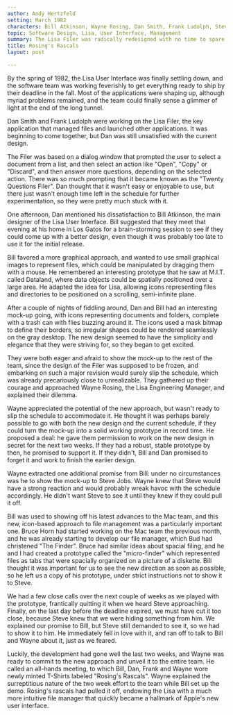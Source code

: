 ```yaml
---
author: Andy Hertzfeld
setting: March 1982
characters: Bill Atkinson, Wayne Rosing, Dan Smith, Frank Ludolph, Steve Jobs, Bruce Horn
topic: Software Design, Lisa, User Interface, Management
summary: The Lisa Filer was radically redesigned with no time to spare
title: Rosing's Rascals
layout: post

---
```


By the spring of 1982, the Lisa User Interface was finally settling down, and the software team was working feverishly to get everything ready to ship by their deadline in the fall. Most of the applications were shaping up, although myriad problems remained, and the team could finally sense a glimmer of light at the end of the long tunnel.

  
  
  
  
 Dan Smith and Frank Ludolph were working on the Lisa Filer, the key application that managed files and launched other applications. It was beginning to come together, but Dan was still unsatisfied with the current design.   
  
  
 The Filer was based on a dialog window that prompted the user to select a document from a list, and then select an action like "Open", "Copy" or "Discard", and then answer more questions, depending on the selected action. There was so much prompting that it became known as the "Twenty Questions Filer". Dan thought that it wasn't easy or enjoyable to use, but there just wasn't enough time left in the schedule for further experimentation, so they were pretty much stuck with it.  
  
  
 One afternoon, Dan mentioned his dissatisfaction to Bill Atkinson, the main designer of the Lisa User Interface. Bill suggested that they meet that evening at his home in Los Gatos for a brain-storming session to see if they could come up with a better design, even though it was probably too late to use it for the initial release.  
  
  
 Bill favored a more graphical approach, and wanted to use small graphical images to represent files, which could be manipulated by dragging them with a mouse. He remembered an interesting prototype that he saw at M.I.T. called Dataland, where data objects could be spatially positioned over a large area. He adapted the idea for Lisa, allowing icons representing files and directories to be positioned on a scrolling, semi-infinite plane.  
  
  
 After a couple of nights of fiddling around, Dan and Bill had an interesting mock-up going, with icons representing documents and folders, complete with a trash can with flies buzzing around it. The icons used a mask bitmap to define their borders, so irregular shapes could be rendered seamlessly on the gray desktop. The new design seemed to have the simplicity and elegance that they were striving for, so they began to get excited.  
  
  
 They were both eager and afraid to show the mock-up to the rest of the team, since the design of the Filer was supposed to be frozen, and embarking on such a major revision would surely slip the schedule, which was already precariously close to unrealizable. They gathered up their courage and approached Wayne Rosing, the Lisa Engineering Manager, and explained their dilemma.  
  
  
 Wayne appreciated the potential of the new approach, but wasn't ready to slip the schedule to accommodate it. He thought it was perhaps barely possible to go with both the new design and the current schedule, if they could turn the mock-up into a solid working prototype in record time. He proposed a deal: he gave them permission to work on the new design in secret for the next two weeks. If they had a robust, stable prototype by then, he promised to support it. If they didn't, Bill and Dan promised to forget it and work to finish the earlier design.  
  
  
 Wayne extracted one additional promise from Bill: under no circumstances was he to show the mock-up to Steve Jobs. Wayne knew that Steve would have a strong reaction and would probably wreak havoc with the schedule accordingly. He didn't want Steve to see it until they knew if they could pull it off.  
  
  
Bill was used to showing off his latest advances to the Mac team, and this new, icon-based approach to file management was a particularly important one. Bruce Horn had started working on the Mac team the previous month, and he was already starting to develop our file manager, which Bud had christened "The Finder". Bruce had similar ideas about spacial filing, and he and I had created a prototype called the "micro-finder" which represented files as tabs that were spacially organized on a picture of a diskette. Bill thought it was important for us to see the new direction as soon as possible, so he left us a copy of his prototype, under strict instructions not to show it to Steve.  
  
  
We had a few close calls over the next couple of weeks as we played with the prototype, frantically quitting it when we heard Steve approaching. Finally, on the last day before the deadline expired, we must have cut it too close, because Steve knew that we were hiding something from him. We explained our promise to Bill, but Steve still demanded to see it, so we had to show it to him. He immediately fell in love with it, and ran off to talk to Bill and Wayne about it, just as we feared.  
  
  
Luckily, the development had gone well the last two weeks, and Wayne was ready to commit to the new approach and unveil it to the entire team. He called an all-hands meeting, to which Bill, Dan, Frank and Wayne wore newly minted T-Shirts labeled "Rosing's Rascals". Wayne explained the surreptitious nature of the two week effort to the team while Bill set up the demo. Rosing's rascals had pulled it off, endowing the Lisa with a much more intuitive file manager that quickly became a hallmark of Apple's new user interface. 
